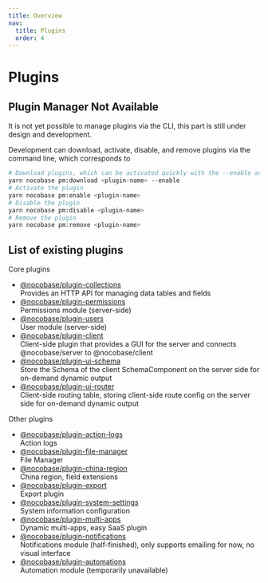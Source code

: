 ```yaml
---
title: Overview
nav:
  title: Plugins
  order: 4
---
```


# Plugins

## Plugin Manager <Badge>Not Available</Badge>

<Alert title="Note">
It is not yet possible to manage plugins via the CLI, this part is still under design and development.
</Alert>

Development can download, activate, disable, and remove plugins via the command line, which corresponds to

```bash
# Download plugins, which can be activated quickly with the --enable argument
yarn nocobase pm:download <plugin-name> --enable
# Activate the plugin
yarn nocobase pm:enable <plugin-name>
# Disable the plugin
yarn nocobase pm:disable <plugin-name>
# Remove the plugin
yarn nocobase pm:remove <plugin-name>
```

## List of existing plugins

Core plugins

- [@nocobase/plugin-collections](plugins/collections)  
  Provides an HTTP API for managing data tables and fields
- [@nocobase/plugin-permissions](plugins/permissions)  
  Permissions module (server-side)
- [@nocobase/plugin-users](plugins/users)  
  User module (server-side)
- [@nocobase/plugin-client](plugins/client)  
  Client-side plugin that provides a GUI for the server and connects @nocobase/server to @nocobase/client
- [@nocobase/plugin-ui-schema](plugins/ui-schema)  
  Store the Schema of the client SchemaComponent on the server side for on-demand dynamic output
- [@nocobase/plugin-ui-router](plugins/ui-router)  
  Client-side routing table, storing client-side route config on the server side for on-demand dynamic output

Other plugins

- [@nocobase/plugin-action-logs](plugins/action-logs)  
  Action logs
- [@nocobase/plugin-file-manager](plugins/file-manager)  
  File Manager
- [@nocobase/plugin-china-region](plugins/china-region)  
  China region, field extensions
- [@nocobase/plugin-export](plugins/export)  
  Export plugin
- [@nocobase/plugin-system-settings](plugins/system-settings)  
  System information configuration
- [@nocobase/plugin-multi-apps](plugins/multi-apps)  
  Dynamic multi-apps, easy SaaS plugin
- [@nocobase/plugin-notifications](plugins/notifications)  
  Notifications module (half-finished), only supports emailing for now, no visual interface
- [@nocobase/plugin-automations](plugins/automations)  
  Automation module (temporarily unavailable)
